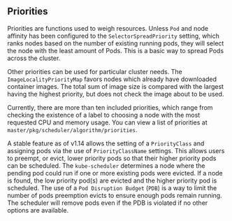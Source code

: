 ## Priorities

Priorities are functions used to weigh resources. Unless `Pod` and node affinity has been configured to the `SelectorSpreadPriority` setting, which ranks nodes based on the number of existing running pods, they will select the node with the least amount of Pods. This is a basic way to spread Pods across the cluster. 

Other priorities can be used for particular cluster needs. The `ImageLocalityPriorityMap` favors nodes which already have downloaded container images. The total sum of image size is compared with the largest having the highest priority, but does not check the image about to be used. 

Currently, there are more than ten included priorities, which range from checking the existence of a label to choosing a node with the most requested CPU and memory usage. You can view a list of priorities at `master/pkg/scheduler/algorithm/priorities`.

A stable feature as of v1.14 allows the setting of a `PriorityClass` and assigning pods via the use of `PriorityClassName` settings. This allows users to preempt, or evict, lower priority pods so that their higher priority pods can be scheduled. The `kube-scheduler` determines a node where the pending pod could run if one or more existing pods were evicted. If a node is found, the low priority pod(s) are evicted and the higher priority pod is scheduled. The use of a `Pod Disruption Budget` (`PDB`) is a way to limit the number of pods preemption evicts to ensure enough pods remain running. The scheduler will remove pods even if the PDB is violated if no other options are available.